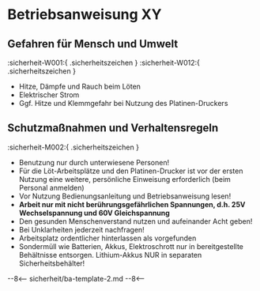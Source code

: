 # Betriebsanweisung XY

## Gefahren für Mensch und Umwelt

:sicherheit-W001:{ .sicherheitszeichen }
:sicherheit-W012:{ .sicherheitszeichen }

- Hitze, Dämpfe und Rauch beim Löten
- Elektrischer Strom
- Ggf. Hitze und Klemmgefahr bei Nutzung des Platinen-Druckers

## Schutzmaßnahmen und Verhaltensregeln

:sicherheit-M002:{ .sicherheitszeichen }

- Benutzung nur durch unterwiesene Personen! 
- Für die Löt-Arbeitsplätze und den Platinen-Drucker ist vor der ersten Nutzung eine weitere, persönliche Einweisung erforderlich (beim Personal anmelden)
- Vor Nutzung Bedienungsanleitung und Betriebsanweisung lesen! 
- **Arbeit nur mit nicht berührungsgefährlichen Spannungen, d.h. 25V Wechselspannung und 60V Gleichspannung**
- Den gesunden Menschenverstand nutzen und aufeinander Acht geben!
- Bei Unklarheiten jederzeit nachfragen!
- Arbeitsplatz ordentlicher hinterlassen als vorgefunden
- Sondermüll wie Batterien, Akkus, Elektroschrott nur in bereitgestellte Behältnisse entsorgen. Lithium-Akkus NUR in separaten Sicherheitsbehälter! 

--8<--
sicherheit/ba-template-2.md
--8<--
